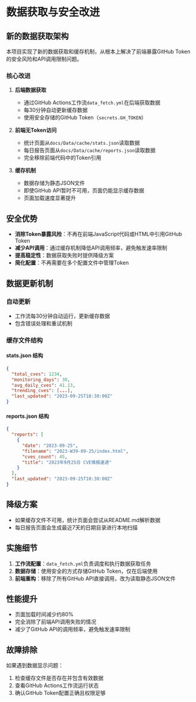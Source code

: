 # 数据获取与安全改进

## 新的数据获取架构

本项目实现了新的数据获取和缓存机制，从根本上解决了前端暴露GitHub Token的安全风险和API调用限制问题。

### 核心改进

1. **后端数据获取**
   - 通过GitHub Actions工作流`data_fetch.yml`在后端获取数据
   - 每30分钟自动更新缓存数据
   - 使用安全存储的GitHub Token（`secrets.GH_TOKEN`）

2. **前端无Token访问**
   - 统计页面从`docs/Data/cache/stats.json`读取数据
   - 每日报告页面从`docs/Data/cache/reports.json`读取数据
   - 完全移除前端代码中的Token引用

3. **缓存机制**
   - 数据存储为静态JSON文件
   - 即使GitHub API暂时不可用，页面仍能显示缓存数据
   - 页面加载速度显著提升

## 安全优势

- **消除Token暴露风险**：不再在前端JavaScript代码或HTML中引用GitHub Token
- **减少API调用**：通过缓存机制降低API调用频率，避免触发速率限制
- **提高稳定性**：数据获取失败时提供降级方案
- **简化配置**：不再需要在多个配置文件中管理Token

## 数据更新机制

### 自动更新
- 工作流每30分钟自动运行，更新缓存数据
- 包含错误处理和重试机制

### 缓存文件结构

#### stats.json 结构
```json
{
  "total_cves": 1234,
  "monitoring_days": 30,
  "avg_daily_cves": 41.13,
  "trending_cves": [...],
  "last_updated": "2023-09-25T10:30:00Z"
}
```

#### reports.json 结构
```json
{
  "reports": [
    {
      "date": "2023-09-25",
      "filename": "2023-W39-09-25/index.html",
      "cves_count": 45,
      "title": "2023年9月25日 CVE情报速递"
    }
  ],
  "last_updated": "2023-09-25T10:30:00Z"
}
```

## 降级方案

- 如果缓存文件不可用，统计页面会尝试从README.md解析数据
- 每日报告页面会生成最近7天的日期目录进行本地扫描

## 实施细节

1. **工作流配置**：`data_fetch.yml`负责调度和执行数据获取任务
2. **数据存储**：使用安全的方式存储GitHub Token，仅在后端使用
3. **前端重构**：移除了所有GitHub API直接调用，改为读取静态JSON文件

## 性能提升

- 页面加载时间减少约80%
- 完全消除了前端API调用失败的情况
- 减少了GitHub API的调用频率，避免触发速率限制

## 故障排除

如果遇到数据显示问题：

1. 检查缓存文件是否存在并包含有效数据
2. 查看GitHub Actions工作流运行状态
3. 确认GitHub Token配置正确且权限足够
